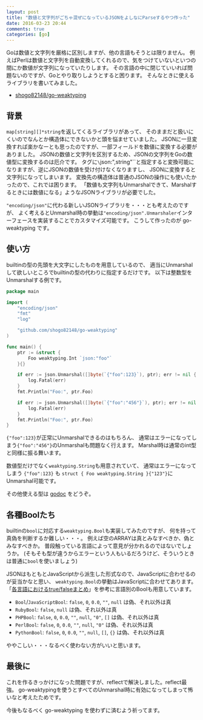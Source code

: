 ```yaml
---
layout: post
title: "数値と文字列がごちゃ混ぜになっているJSONをよしなにParseするやつ作った"
date: 2016-03-23 20:44
comments: true
categories: [go]
---
```


Goは数値と文字列を厳格に区別しますが、他の言語もそうとは限りません。
例えばPerlは数値と文字列を自動変換してくれるので、気をつけていないといつの間にか数値が文字列になっていたりします。
その言語の中に閉じていいれば問題ないのですが、Goとやり取りしようとすると困ります。
そんなときに使えるライブラリを書いてみました。

- [shogo82148/go-weaktyping](https://github.com/shogo82148/go-weaktyping)

<!-- More -->

## 背景

`map[string][]*string`を返してくるライブラリがあって、
そのままだと扱いにくいのでなんとか構造体にできないかと頭を悩ませていました。
JSONに一旦変換すれば楽かなーとも思ったのですが、一部フィールドを数値に変換する必要がありました。
JSONの数値と文字列を区別するため、JSONの文字列をGoの数値型に変換するのは厄介です。
タグに`\`json:",string"\``と指定すると変換可能になりますが、逆にJSONの数値を受け付けなくなりますし、
JSONに変換すると文字列になってしまいます。
変換先の構造体は普通のJSONの操作にも使いたかったので、これでは困ります。
「数値も文字列もUnmarshalできて、Marshalするときには数値になる」ようなJSONライブラリが必要でした。

`"encoding/json"`に代わる新しいJSONライブラリを・・・とも考えたのですが、
よく考えるとUnmarshal時の挙動は`"encoding/json".Unmarshaler`インターフェースを実装することでカスタマイズ可能です。
こうして作ったのが go-weaktyping です。

## 使い方

builtinの型の先頭を大文字にしたものを用意しているので、
適当にUnmarshalして欲しいところでbuiltinの型の代わりに指定するだけです。
以下は整数型をUnmarshalする例です。

``` go
package main

import (
	"encoding/json"
	"fmt"
	"log"

	"github.com/shogo82148/go-weaktyping"
)

func main() {
	ptr := &struct {
		Foo weaktyping.Int `json:"foo"`
	}{}

	if err := json.Unmarshal([]byte(`{"foo":123}`), ptr); err != nil {
		log.Fatal(err)
	}
	fmt.Println("Foo:", ptr.Foo)

	if err := json.Unmarshal([]byte(`{"foo":"456"}`), ptr); err != nil {
		log.Fatal(err)
	}
	fmt.Println("Foo:", ptr.Foo)
}
```

`{"foo":123}`が正常にUnmarshalできるのはもちろん、
通常はエラーになってしまう`{"foo":"456"}`のUnmarshalも問題なく行えます。
Marshal時は通常のint型と同様に振る舞います。

数値型だけでなく`weaktyping.String`も用意されていて、
通常はエラーになってしまう `{"foo":123}` も `struct { Foo weaktyping.String }{"123"}`にUnmarshal可能です。

その他使える型は [godoc](https://godoc.org/github.com/shogo82148/go-weaktyping) をどうぞ。


## 各種Boolたち

builtinの`bool`に対応する`weaktyping.Bool`も実装してみたのですが、
何を持って真偽を判断するか難しい・・・。
例えば空のARRAYは真とみなすべきか、偽とみなすべきか。
普段触っている言語によって意見が分かれるのではないでしょうか。
(そもそも型が違うからエラーという人もいるだろうけど、そういうときは普通に`bool`を使いましょう)

JSONはもともとJavaScriptから派生した形式なので、JavaScriptに合わせるのが妥当かなと思い、
`weaktyping.Bool`の挙動はJavaScriptに合わせてあります。
「[各言語におけるtrue/falseまとめ](http://blog.mirakui.com/entry/20090604/truefalse)」を参考に言語別のBoolも用意しています。

- `Bool`/`JavaScriptBool`: `false`, `0`, `0.0`, `""`, `null` は偽、それ以外は真
- `RubyBool`: `false`, `null` は偽、それ以外は真
- `PHPBool`: `false`, `0`, `0.0`, `""`, `null`, `"0"`, `[]` は偽、それ以外は真
- `PerlBool`: `false`, `0`, `0.0`, `""`, `null`, `"0"` は偽、それ以外は真
- `PythonBool`: `false`, `0`, `0.0`, `""`, `null`, `[]`, `{}` は偽、それ以外は真

ややこしい・・・なるべく使わない方がいいと思います。


## 最後に

これを作るきっかけになった問題ですが、reflectで解決しました。reflect最強。
go-weaktypingを使うとすべてのUnmarshal時に有効になってしまって怖いなと考えたためです。

今後もなるべく go-weaktyping を使わずに済むよう祈ってます。
